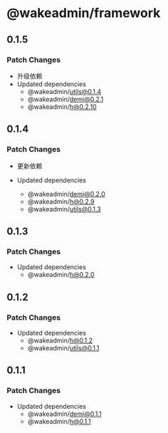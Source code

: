 # @wakeadmin/framework

## 0.1.5

### Patch Changes

- 升级依赖
- Updated dependencies
  - @wakeadmin/utils@0.1.4
  - @wakeadmin/demi@0.2.1
  - @wakeadmin/h@0.2.10

## 0.1.4

### Patch Changes

- 更新依赖

- Updated dependencies
  - @wakeadmin/demi@0.2.0
  - @wakeadmin/h@0.2.9
  - @wakeadmin/utils@0.1.3

## 0.1.3

### Patch Changes

- Updated dependencies
  - @wakeadmin/h@0.2.0

## 0.1.2

### Patch Changes

- Updated dependencies
  - @wakeadmin/h@0.1.2
  - @wakeadmin/utils@0.1.1

## 0.1.1

### Patch Changes

- Updated dependencies
  - @wakeadmin/demi@0.1.1
  - @wakeadmin/h@0.1.1
